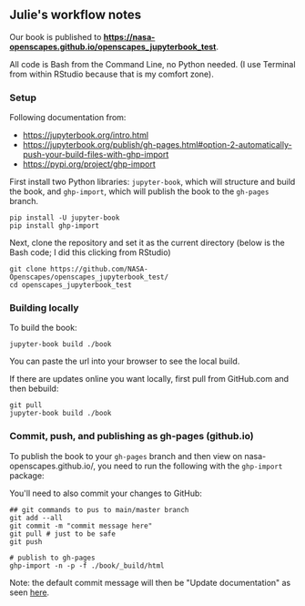 ## Julie's workflow notes

Our book is published to **<https://nasa-openscapes.github.io/openscapes_jupyterbook_test>**.

All code is Bash from the Command Line, no Python needed. (I use Terminal from within RStudio because that is my comfort zone).

### Setup 

Following documentation from: 

- <https://jupyterbook.org/intro.html>
- <https://jupyterbook.org/publish/gh-pages.html#option-2-automatically-push-your-build-files-with-ghp-import>
- <https://pypi.org/project/ghp-import>

First install two Python libraries: `jupyter-book`, which will structure and build the book, and `ghp-import`, which will publish the book to the `gh-pages` branch.
```{bash}
pip install -U jupyter-book
pip install ghp-import
```

Next, clone the repository and set it as the current directory (below is the Bash code; I did this clicking from RStudio)
```{bash}
git clone https://github.com/NASA-Openscapes/openscapes_jupyterbook_test/
cd openscapes_jupyterbook_test
```
### Building locally

To build the book:
```{bash}
jupyter-book build ./book
```
You can paste the url into your browser to see the local build. 


If there are updates online you want locally, first pull from GitHub.com and then bebuild: 
```{bash}
git pull
jupyter-book build ./book
```

### Commit, push, and publishing as gh-pages (github.io)

To publish the book to your `gh-pages` branch and then view on nasa-openscapes.github.io/<our book>, you need to run the following with the `ghp-import` package:

You'll need to also commit your changes to GitHub:
```{bash}
## git commands to pus to main/master branch
git add --all
git commit -m "commit message here"
git pull # just to be safe
git push

# publish to gh-pages
ghp-import -n -p -f ./book/_build/html
```

Note: the default commit message will then be "Update documentation" as seen [here](https://github.com/NASA-Openscapes/openscapes_jupyterbook_test/commits/gh-pages). 


